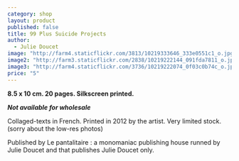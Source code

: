 ```yaml
---
category: shop
layout: product
published: false
title: 99 Plus Suicide Projects
author: 
  - Julie Doucet
image: "http://farm4.staticflickr.com/3813/10219333646_333e0551c1_o.jpg"
image2: "http://farm3.staticflickr.com/2838/10219222144_091fda7811_o.jpg"
image3: "http://farm4.staticflickr.com/3736/10219222074_0f03c0b74c_o.jpg"
price: "5"
---
```


__8.5 x 10 cm. 20 pages. Silkscreen printed.__ 

_**Not available for wholesale**_

Collaged-texts in French. Printed in 2012 by the artist. Very limited stock. (sorry about the low-res photos)

Published by Le pantalitaire : a monomaniac publishing house runned by Julie Doucet and that publishes Julie Doucet only.